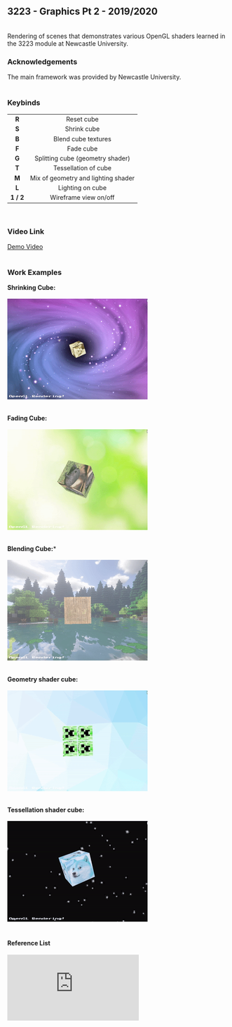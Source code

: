 ## 3223 - Graphics Pt 2 - 2019/2020
<br />
Rendering of scenes that demonstrates various OpenGL shaders learned in the 3223 module at Newcastle University.
<br />

### Acknowledgements
The main framework was provided by Newcastle University.
<br /><br />

### Keybinds
| | |
| :---: | :---: |
|**R**| Reset cube |
|**S**| Shrink cube |
|**B**| Blend cube textures |
|**F**| Fade cube |
|**G**| Splitting cube (geometry shader) |
|**T**| Tessellation of cube |
|**M**| Mix of geometry and lighting shader |
|**L**| Lighting on cube |
|**1 / 2**| Wireframe view on/off |
<br />

### Video Link

[Demo Video](https://newcastle-my.sharepoint.com/:v:/g/personal/b2023652_newcastle_ac_uk/EdVh1O3B-NRGqTjRblMbx4EBsnPTNercIQjvgSkRfkrztw?e=jZPf87)
<br /><br />

### Work Examples

**Shrinking Cube:**<br /><br />
![shrink](https://github.com/Akeilee/3223-Graphics-2/blob/main/Screenshots/shrinkCube.gif) <br /><br />

**Fading Cube:**<br /><br />
![fade](https://github.com/Akeilee/3223-Graphics-2/blob/main/Screenshots/fadeCube.gif) <br /><br />

**Blending Cube:***<br /><br />
![blend](https://github.com/Akeilee/3223-Graphics-2/blob/main/Screenshots/blendCube.gif) <br /><br />

**Geometry shader cube:**<br /><br />
![geom](https://github.com/Akeilee/3223-Graphics-2/blob/main/Screenshots/geomCube.gif) <br /><br />

**Tessellation shader cube:**<br /><br />
![tess](https://github.com/Akeilee/3223-Graphics-2/blob/main/Screenshots/tessCube.gif) <br /><br />


#### Reference List
![References](https://github.com/Akeilee/3223-Graphics-2/blob/main/Reference%20List.txt) <br /><br />